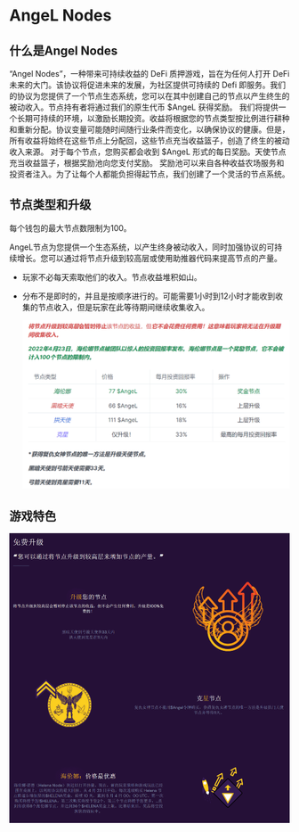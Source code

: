 # AngeL Nodes

## 什么是Angel Nodes

“Angel Nodes”，一种带来可持续收益的 DeFi 质押游戏，旨在为任何人打开 DeFi 未来的大门。该协议将促进未来的发展，为社区提供可持续的 Defi 即服务。我们的协议为您提供了一个节点生态系统，您可以在其中创建自己的节点以产生终生的被动收入。节点持有者将通过我们的原生代币 $AngeL 获得奖励。
我们将提供一个长期可持续的环境，以激励长期投资。收益将根据您的节点类型按比例进行耕种和重新分配。协议变量可能随时间随行业条件而变化，以确保协议的健康。但是，所有收益将始终在这些节点上分配回，这些节点充当收益篮子，创造了终生的被动收入来源。
对于每个节点，您购买都会收到 $AngeL 形式的每日奖励。天使节点充当收益篮子，根据奖励池向您支付奖励。
奖励池可以来自各种收益农场服务和投资者注入。为了让每个人都能负担得起节点，我们创建了一个灵活的节点系统。

## 节点类型和升级

每个钱包的最大节点数限制为100。

AngeL节点为您提供一个生态系统，以产生终身被动收入，同时加强协议的可持续增长。您可以通过将节点升级到较高层或使用助推器代码来提高节点的产量。

- 玩家不必每天索取他们的收入。节点收益堆积如山。

- 分布不是即时的，并且是按顺序进行的。可能需要1小时到12小时才能收到收集的节点收入，但是玩家在此等待期间继续收集收入。

  ![image-20220804192321491](image-20220804192321491.png)

## 游戏特色

![image-20220804192518167](image-20220804192518167.png)

